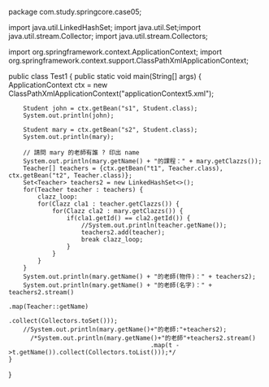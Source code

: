 package com.study.springcore.case05;

import java.util.LinkedHashSet;
import java.util.Set;import java.util.stream.Collector;
import java.util.stream.Collectors;

import org.springframework.context.ApplicationContext;
import org.springframework.context.support.ClassPathXmlApplicationContext;

public class Test1 {
	public static void main(String[] args) {
		ApplicationContext ctx = new ClassPathXmlApplicationContext("applicationContext5.xml");
		
		Student john = ctx.getBean("s1", Student.class);
		System.out.println(john);
		
		Student mary = ctx.getBean("s2", Student.class);
		System.out.println(mary);
		 
		// 請問 mary 的老師有誰 ? 印出 name
		System.out.println(mary.getName() + "的課程：" + mary.getClazzs());
		Teacher[] teachers = {ctx.getBean("t1", Teacher.class), ctx.getBean("t2", Teacher.class)};
		Set<Teacher> teachers2 = new LinkedHashSet<>();
		for(Teacher teacher : teachers) {
			clazz_loop:
			for(Clazz cla1 : teacher.getClazzs()) {
				for(Clazz cla2 : mary.getClazzs()) {
					if(cla1.getId() == cla2.getId()) {
						//System.out.println(teacher.getName());
						teachers2.add(teacher);
						break clazz_loop;
					}
				}
			}
		}
		System.out.println(mary.getName() + "的老師(物件)：" + teachers2);
		System.out.println(mary.getName() + "的老師(名字)：" + teachers2.stream()
														.map(Teacher::getName)
														.collect(Collectors.toSet()));
		//System.out.println(mary.getName()+"的老師:"+teachers2);
	      /*System.out.println(mary.getName()+"的老師"+teachers2.stream()
	                                       .map(t ->t.getName()).collect(Collectors.toList()));*/
	}
}

